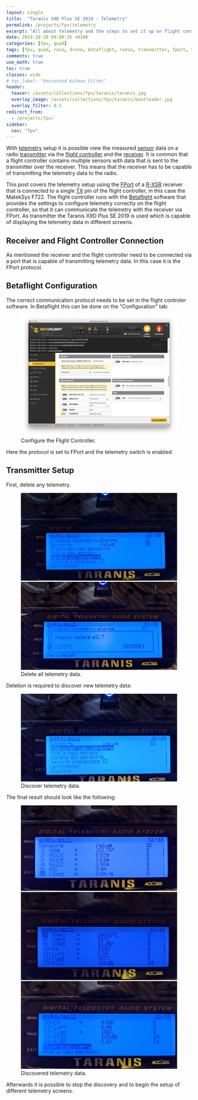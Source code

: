 ```yaml
---
layout: single
title:  "Taranis X9D Plus SE 2019 - Telemetry"
permalink: /projects/fpv/telemetry
excerpt: "All about telemetry and the steps to set it up on flight controller, receiver and transmitter."
date: 2019-10-30 09:00:35 +0100
categories: [fpv, quad]
tags: [fpv, quad, race, drone, betaflight, radio, transmitter, fport, telemetry, receiver]
comments: true
use_math: true
toc: true
classes: wide
# toc_label: "Unscented Kalman Filter"
header:
  teaser: /assets/collections/fpv/taranis/taranis.jpg
  overlay_image: /assets/collections/fpv/taranis/bootloader.jpg
  overlay_filter: 0.5
redirect_from:
  - /projects/fpv/
sidebar:
  nav: "fpv"
---
```


With [telemetry](/projects/fpv/glossar#telemetry) setup it is possible view the measured 
[sensor](/projects/fpv/glossar#sensor) data on a radio [transmitter](/projects/fpv/glossar#transmitter) 
via the [flight controller](/projects/fpv/glossar#flight-controller) and the [receiver](/projects/fpv/glossar#receiver). 
It is common that a flight controller contains multiple sensors with data that is sent to the transmitter over the receiver. 
This means that the receiver has to be capable of transmitting the telemetry data to the radio.

This post covers the telemetry setup using the [FPort](/projects/fpv/glossar#fport) of a [R-XSR](/projects/fpv/glossar#r-xsr) receiver
that is connected to a single [TX](/projects/fpv/glossar#tx) pin of the flight controller, in this case the MatekSys F722.
The flight controller runs with the [Betaflight](/projects/fpv/glossar#betaflight) software that provides the settings
to configure telemetry correctly on the flight controller, so that it can communicate the telemetry with the receiver via FPort.
As transmitter the Taranis X9D Plus SE 2019 is used which is capable of displaying the telemetry data in different screens.

## Receiver and Flight Controller Connection

As mentioned the receiver and the flight controller need to be connected via a port that is capable of transmitting 
telemetry data. In this case it is the FPort protocol. 

## Betaflight Configuration

The correct communication protocol needs to be set in the flight controler software. In Betaflight this can be done
on the "Configuration" tab:

<figure>
    <a href="/assets/collections/fpv/betaflight/betaflight-config-receiver.png"><img src="/assets/collections/fpv/betaflight/betaflight-config-receiver.png"></a>
    <figcaption>Configure the Flight Controller.</figcaption>
</figure>

Here the protocol is set to FPort and the telemetry switch is enabled.

## Transmitter Setup

First, delete any telemetry.

<figure class="half">
    <a href="/assets/collections/fpv/telemetry/01-telemetry-delete-all.jpg"><img src="/assets/collections/fpv/telemetry/01-telemetry-delete-all.jpg"></a>
    <a href="/assets/collections/fpv/telemetry/02-confirm-delete-all.jpg"><img src="/assets/collections/fpv/telemetry/02-confirm-delete-all.jpg"></a>
    <figcaption>Delete all telemetry data.</figcaption>
</figure>

Deletion is required to discover new telemetry data:

<figure>
    <a href="/assets/collections/fpv/telemetry/03-discover-new-sensors.jpg"><img src="/assets/collections/fpv/telemetry/03-discover-new-sensors.jpg"></a>
    <figcaption>Discover telemetry data.</figcaption>
</figure>

The final result should look like the following:

<figure class="third">
    <a href="/assets/collections/fpv/telemetry/04-telemetry-results.jpg"><img src="/assets/collections/fpv/telemetry/04-telemetry-results.jpg"></a>
    <a href="/assets/collections/fpv/telemetry/05-telemetry-results.jpg"><img src="/assets/collections/fpv/telemetry/05-telemetry-results.jpg"></a>
    <a href="/assets/collections/fpv/telemetry/06-telemetry-results.jpg"><img src="/assets/collections/fpv/telemetry/06-telemetry-results.jpg"></a>
    <figcaption>Discovered telemetry data.</figcaption>
</figure>

Afterwards it is possible to stop the discovery and to begin the setup of different telemetry screens.





